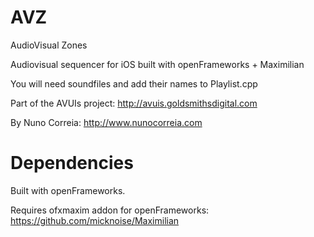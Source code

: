 # AVZ
AudioVisual Zones

Audiovisual sequencer for iOS built with openFrameworks + Maximilian


You will need soundfiles and add their names to Playlist.cpp

Part of the AVUIs project:
http://avuis.goldsmithsdigital.com

By Nuno Correia:
http://www.nunocorreia.com

# Dependencies
Built with openFrameworks.

Requires ofxmaxim addon for openFrameworks: https://github.com/micknoise/Maximilian
